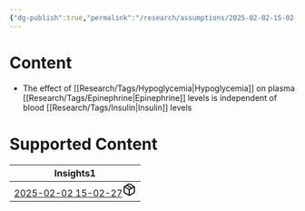 ```yaml
---
{"dg-publish":true,"permalink":"/research/assumptions/2025-02-02-15-02-59/","updated":"2025-02-02T15:07:19-05:00"}
---
```


# Content
- The effect of [[Research/Tags/Hypoglycemia\|Hypoglycemia]] on plasma [[Research/Tags/Epinephrine\|Epinephrine]] levels is independent of blood [[Research/Tags/Insulin\|Insulin]] levels
# Supported Content
<div><table class="dataview table-view-table"><thead class="table-view-thead"><tr class="table-view-tr-header"><th class="table-view-th"><span>Insights</span><span class="dataview small-text">1</span></th></tr></thead><tbody class="table-view-tbody"><tr><td><span><a data-tooltip-position="top" aria-label="Research/Takeaways/2025-02-02 15-02-27.md" data-href="Research/Takeaways/2025-02-02 15-02-27.md" href="Research/Takeaways/2025-02-02 15-02-27.md" class="internal-link" target="_blank" rel="noopener nofollow" fileclass-name="Research Links">2025-02-02 15-02-27</a><a class="metadata-menu fileclass-icon"><svg xmlns="http://www.w3.org/2000/svg" width="24" height="24" viewBox="0 0 24 24" fill="none" stroke="currentColor" stroke-width="2" stroke-linecap="round" stroke-linejoin="round" class="svg-icon lucide-package"><path d="m7.5 4.27 9 5.15"></path><path d="M21 8a2 2 0 0 0-1-1.73l-7-4a2 2 0 0 0-2 0l-7 4A2 2 0 0 0 3 8v8a2 2 0 0 0 1 1.73l7 4a2 2 0 0 0 2 0l7-4A2 2 0 0 0 21 16Z"></path><path d="m3.3 7 8.7 5 8.7-5"></path><path d="M12 22V12"></path></svg></a></span></td></tr></tbody></table></div>


